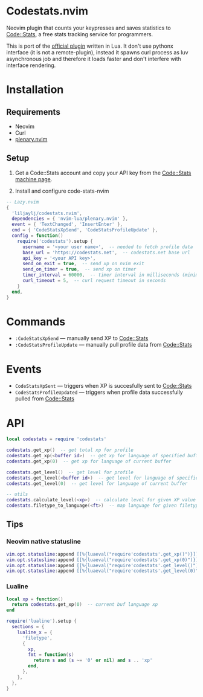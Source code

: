 # Codestats.nvim

Neovim plugin that counts your keypresses and saves statistics to [Code::Stats](https://codestats.net), a free stats tracking service for programmers.

This is port of the [official plugin](https://gitlab.com/code-stats/code-stats-vim) written in Lua. It don't use pythonx interface (it is not a remote-plugin), instead it spawns curl process as luv asynchronous job and therefore it loads faster and don't interfere with interface rendering.

# Installation

## Requirements

- Neovim
- Curl
- [plenary.nvim](https://github.com/nvim-lua/plenary.nvim)

## Setup

1) Get a Code::Stats account and copy your API key from the [Code::Stats machine page](https://codestats.net/my/machines).

2) Install and configure code-stats-nvim


```lua
-- Lazy.nvim
{
  'liljaylj/codestats.nvim',
  dependencies = { 'nvim-lua/plenary.nvim' },
  event = { 'TextChanged', 'InsertEnter' },
  cmd = { 'CodeStatsXpSend', 'CodeStatsProfileUpdate' },
  config = function()
    require('codestats').setup {
      username = '<your user name>',  -- needed to fetch profile data
      base_url = 'https://codestats.net',  -- codestats.net base url
      api_key = '<your API key>',
      send_on_exit = true,  -- send xp on nvim exit
      send_on_timer = true,  -- send xp on timer
      timer_interval = 60000,  -- timer interval in milliseconds (minimum 1000ms to prevent DDoSing codestat.net servers)
      curl_timeout = 5,  -- curl request timeout in seconds
    }
  end,
}
```

# Commands

- `:CodeStatsXpSend` — manually send XP to [Code::Stats](https://codestats.net)
- `:CodeStatsProfileUpdate` — manually pull profile data from [Code::Stats](https://codestats.net)

# Events

- `CodeStatsXpSent` — triggers when XP is succesfully sent to [Code::Stats](https://codestats.net)
- `CodeStatsProfileUpdated` — triggers when profile data successfully pulled from [Code::Stats](https://codestats.net)

# API

```lua
local codestats = require 'codestats'

codestats.get_xp()  -- get total xp for profile
codestats.get_xp(<buffer id>)  -- get xp for language of specified buffer
codestats.get_xp(0)  -- get xp for language of current buffer

codestats.get_level()  -- get level for profile
codestats.get_level(<buffer id>)  -- get level for language of specified buffer
codestats.get_level(0)  -- get level for language of current buffer

-- utils
codestats.calculate_level(<xp>)  -- calculate level for given XP value
codestats.filetype_to_language(<ft>)  -- map language for given filetype
```

## Tips

### Neovim native statusline

```lua
vim.opt.statusline:append [[%{luaeval("require'codestats'.get_xp()")}]]  -- total xp
vim.opt.statusline:append [[%{luaeval("require'codestats'.get_xp(0)")}]]  -- current buf language xp
vim.opt.statusline:append [[%{luaeval("require'codestats'.get_level()")}]]  -- total level
vim.opt.statusline:append [[%{luaeval("require'codestats'.get_level(0)")}]]  -- current buf language level
```

### Lualine

```lua
local xp = function()
  return codestats.get_xp(0)  -- current buf language xp
end

require('lualine').setup {
  sections = { 
    lualine_x = {
      'filetype',
      {
        xp,
        fmt = function(s)
          return s and (s ~= '0' or nil) and s .. 'xp'
        end,
      },
    },
  },
}
```
